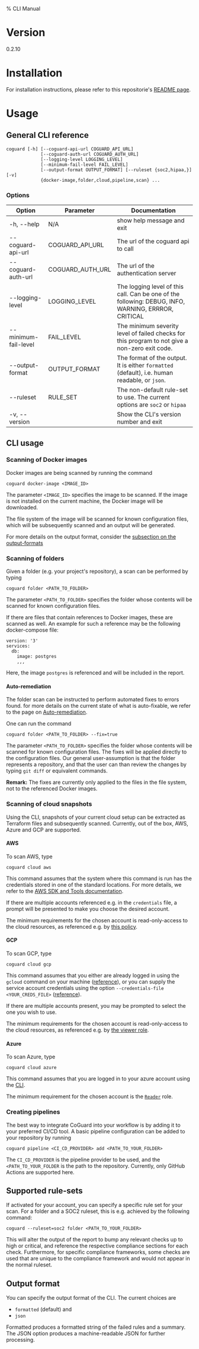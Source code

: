 % CLI Manual

# Version

0.2.10

# Installation

For installation instructions, please refer to this repositorie's [README page](../../README.md).

# Usage

## General CLI reference

```
coguard [-h] [--coguard-api-url COGUARD_API_URL]
             [--coguard-auth-url COGUARD_AUTH_URL]
             [--logging-level LOGGING_LEVEL]
             [--minimum-fail-level FAIL_LEVEL]
             [--output-format OUTPUT_FORMAT] [--ruleset {soc2,hipaa,}] [-v]
             {docker-image,folder,cloud,pipeline,scan} ...
```

### Options

| Option               | Parameter        | Documentation                                                                                       |
|----------------------|------------------|-----------------------------------------------------------------------------------------------------|
| -h, --help           | N/A              | show help message and exit                                                                          |
| --coguard-api-url    | COGUARD_API_URL  | The url of the coguard api to call                                                                  |
| --coguard-auth-url   | COGUARD_AUTH_URL | The url of the authentication server                                                                |
| --logging-level      | LOGGING_LEVEL    | The logging level of this call. Can be one of the following: DEBUG, INFO, WARNING, ERRROR, CRITICAL |
| --minimum-fail-level | FAIL_LEVEL       | The minimum severity level of failed checks for this program to not give a non-zero exit code.      |
| --output-format      | OUTPUT_FORMAT    | The format of the output. It is either `formatted` (default), i.e. human readable, or `json`.       |
| --ruleset            | RULE_SET         | The non-default rule-set to use. The current options are `soc2` or `hipaa`                          |
| -v, --version        |                  | Show the CLI's version number and exit


## CLI usage

### Scanning of Docker images

Docker images are being scanned by running the command

```
coguard docker-image <IMAGE_ID>
```

The parameter `<IMAGE_ID>` specifies the image to be scanned. If the
image is not installed on the current machine, the Docker image will
be downloaded.

The file system of the image will be scanned for known configuration
files, which will be subsequently scanned and an output will be
generated.

For more details on the output format, consider the [subsection on the
output-formats](#output-format)

### Scanning of folders

Given a folder (e.g. your project's repository), a scan can be
performed by typing

```
coguard folder <PATH_TO_FOLDER>
```

The parameter `<PATH_TO_FOLDER>` specifies the folder whose contents
will be scanned for known configuration files.

If there are files that contain references to Docker images, these are
scanned as well. An example for such a reference may be the following
docker-compose file:

```
version: '3'
services:
  db:
    image: postgres
    ,,,
```

Here, the image `postgres` is referenced and will be included in the
report.

#### Auto-remediation

The folder scan can be instructed to perform automated fixes to errors
found. for more details on the current state of what is auto-fixable,
we refer to the page on [Auto-remediation](../features/auto_remediation.md).

One can run the command

```
coguard folder <PATH_TO_FOLDER> --fix=true
```

The parameter `<PATH_TO_FOLDER>` specifies the folder whose contents
will be scanned for known configuration files. The fixes will be
applied directly to the configuration files. Our general
user-assumption is that the folder represents a repository, and that
the user can than review the changes by typing `git diff` or
equivalent commands.

**Remark:** The fixes are currently only applied to the files in the
file system, not to the referenced Docker images.

### Scanning of cloud snapshots

Using the CLI, snapshots of your current cloud setup can be extracted
as Terraform files and subsequently scanned. Currently, out of the
box, AWS, Azure and GCP are supported.

#### AWS

To scan AWS, type

```
coguard cloud aws
```

This command assumes that the system where this command is run has the
credentials stored in one of the standard locations. For more details,
we refer to the [AWS SDK and Tools
documentation](https://docs.aws.amazon.com/sdkref/latest/guide/creds-config-files.html).

If there are multiple accounts referenced e.g. in the `credentials`
file, a prompt will be presented to make you choose the desired account.

The minimum requirements for the chosen account is read-only-access to
the cloud resources, as referenced e.g. by [this
policy](https://docs.aws.amazon.com/aws-managed-policy/latest/reference/ReadOnlyAccess.html).

#### GCP

To scan GCP, type

```
coguard cloud gcp
```

This command assumes that you either are already logged in using the
`gcloud` command on your machine
([reference](https://cloud.google.com/sdk/gcloud/reference/auth/login)),
or you can supply the service account credentials using the option `--credentials-file
<YOUR_CREDS_FILE>`
([reference](https://cloud.google.com/iam/docs/keys-create-delete)).

If there are multiple accounts present, you may be prompted to select
the one you wish to use.

The minimum requirements for the chosen account is read-only-access to
the cloud resources, as referenced e.g. by [the viewer
role](https://cloud.google.com/iam/docs/understanding-roles).

#### Azure

To scan Azure, type

```
coguard cloud azure
```

This command assumes that you are logged in to your azure account
using the
[CLI](https://learn.microsoft.com/en-us/cli/azure/authenticate-azure-cli).

The minimum requirement for the chosen account is the
[`Reader`](https://learn.microsoft.com/en-us/azure/role-based-access-control/built-in-roles#reader)
role.


### Creating pipelines

The best way to integrate CoGuard into your workflow is by adding it
to your preferred CI/CD tool. A basic pipeline configuration can be
added to your repository by running

```
coguard pipeline <CI_CD_PROVIDER> add <PATH_TO_YOUR_FOLDER>
```

The `CI_CD_PROVIDER` is the pipeline provider to be used, and the
`<PATH_TO_YOUR_FOLDER` is the path to the repository. Currently, only
GitHub Actions are supported here.

## Supported rule-sets

If activated for your account, you can specify a specific rule set for
your scan. For a folder and a SOC2 ruleset, this is e.g. achieved by the following
command:

```
coguard --ruleset=soc2 folder <PATH_TO_YOUR_FOLDER>
```

This will alter the output of the report to bump any relevant checks
up to high or critical, and reference the respective compliance
sections for each check. Furthermore, for specific compliance
frameworks, some checks are used that are
unique to the compliance framework and would not appear in the normal
ruleset.

## Output format

You can specify the output format of the CLI. The current choices are

- `formatted` (default) and
- `json`

Formatted produces a formatted string of the failed rules and a
summary. The JSON option produces a machine-readable JSON for further
processing.
